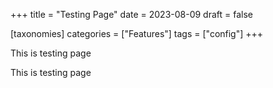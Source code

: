 +++
title = "Testing Page"
date = 2023-08-09
draft = false

[taxonomies]
categories = ["Features"]
tags = ["config"]
+++

This is testing page
<!-- more -->
This is testing page
